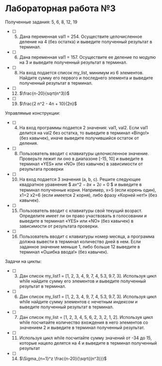 # Лабораторная работа №3

Полученные задания: 5, 6, 8, 12, 19

- [ ] 5. Дана переменная val1 = 254. Осуществите целочисленное деление на
4 (без остатка) и выведите полученный результат в терминал.

- [ ] 6. Дана переменная val1 = 157. Осуществите ее деление по модулю на 3
и выведите полученный результат в терминал.

- [ ] 8. На вход подается список my_list, минимум из 6 элементов. Найдите
сумму его первого и последнего элемента и выведите полученный
результат в терминал.

- [ ] 12. $\frac{n-20}{sqrt(n^3)}$

- [ ] 19. $\frac{2 n^2 - 4n + 10}{2n}$


Управлямые конструкции:

- [ ] 4. На вход программы подается 2 значения: val1, val2. Если val1 делится
на val2 без остатка, то выведите в терминал «Bingo!» (без кавычек),
иначе выведите получившийся остаток от деления.

- [ ] 8. Пользователь вводит с клавиатуры целочисленное значение.
Проверьте лежит ли оно в диапазоне [-15, 10] и выведите в терминал
«YES» или «NO» (без кавычек) в зависимости от результата проверки

- [ ] 10. На вход подается 3 значения (a, b, c). Решите следующее квадратное
уравнение $ 𝑎𝑥^2 − 𝑏𝑥 + 2𝑐 = 0 $ и выведите в терминал полученные
корни. Например, х=5 (если корень один), х1=2 х2=6 (если имеется 2
корня), либо фразу «Корней нет!» (без кавычек).

- [ ] 15. Пользователь вводит с клавиатуры свой текущий возраст. Определите
имеет ли он право участвовать в голосовании и выведите в терминал
«YES» или «NO» (без кавычек) в зависимости от результата проверки.

- [ ] 16. Пользователь вводит с клавиатуры номер месяца, а программа должна
вывести в терминал количество дней в нем. Если заданное значение
меньше 1, либо больше 12 выведите в терминал «Ошибка ввода!» (без
кавычек).


Задачи на циклы:


- [ ] 3. Дан список my_list1 = [1, 2, 3, 4, 9, 7, 4, 5.3, 9.7, 3]. Используя цикл while
найдите сумму его элементов и выведите полученный результат в
терминал.

- [ ] 6. Дан список my_list1 = [1, 2, 3, 4, 9, 7, 4, 5.3, 9.7, 3]. Используя цикл while
найдите сумму элементов с нечетным индексом и выведите полученный
результат в терминал.

- [ ] 7. Дан список my_list = [1, 2, 3, 4, 5, 6, 2, 3, 2, 1, 2]. Используя цикл while
посчитайте количество вхождения в него элементов со значением 2 и
выведите в терминал полученный результат.

- [ ] 11. Используя цикл while посчитайте сумму значений от -34 до 15, которые
нацело делятся на 4 и выведите в терминал полученный результат

- [ ] 14. $\Sigma_{n=1}^z \frac{n-20}{\sqrt{(n^3)}}$


